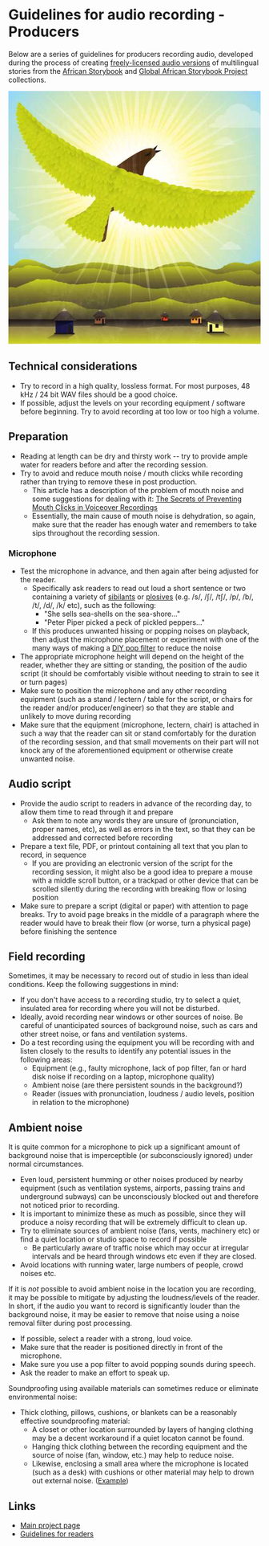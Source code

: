 # Guidelines for audio recording - Producers

Below are a series of guidelines for producers recording audio, developed during the process of creating [freely-licensed audio versions](https://github.com/global-asp/gasp-audio) of multilingual stories from the [African Storybook](http://africanstorybook.org/) and [Global African Storybook Project](https://global-asp.github.io) collections.

![](https://raw.githubusercontent.com/global-asp/asp-imagebank/master/medium/0337/12.jpg)

## Technical considerations

* Try to record in a high quality, lossless format. For most purposes, 48 kHz / 24 bit WAV files should be a good choice.
* If possible, adjust the levels on your recording equipment / software before beginning. Try to avoid recording at too low or too high a volume.

## Preparation

* Reading at length can be dry and thirsty work -- try to provide ample water for readers before and after the recording session.
* Try to avoid and reduce mouth noise / mouth clicks while recording rather than trying to remove these in post production.
  * This article has a description of the problem of mouth noise and some suggestions for dealing with it: [The Secrets of Preventing Mouth Clicks in Voiceover Recordings](https://www.gravyforthebrain.com/secrets-preventing-mouth-clicks/)
  * Essentially, the main cause of mouth noise is dehydration, so again, make sure that the reader has enough water and remembers to take sips throughout the recording session.

### Microphone

* Test the microphone in advance, and then again after being adjusted for the reader.
  * Specifically ask readers to read out loud a short sentence or two containing a variety of [sibilants](https://www.videomaker.com/article/c4/14106-plosives-and-sibilance) or [plosives](http://transom.org/2016/p-pops-plosives/) (e.g. /s/, /ʃ/, /tʃ/, /p/, /b/, /t/, /d/, /k/ etc), such as the following:
    * "She sells sea-shells on the sea-shore..."
    * "Peter Piper picked a peck of pickled peppers..."
  * If this produces unwanted hissing or popping noises on playback, then adjust the microphone placement or experiment with one of the many ways of making a [DIY pop filter](http://www.wikihow.com/Make-a-Pop-Filter) to reduce the noise
* The appropriate microphone height will depend on the height of the reader, whether they are sitting or standing, the position of the audio script (it should be comfortably visible without needing to strain to see it or turn pages)
* Make sure to position the microphone and any other recording equipment (such as a stand / lectern / table for the script, or chairs for the reader and/or producer/engineer) so that they are stable and unlikely to move during recording
* Make sure that the equipment (microphone, lectern, chair) is attached in such a way that the reader can sit or stand comfortably for the duration of the recording session, and that small movements on their part will not knock any of the aforementioned equipment or otherwise create unwanted noise.

## Audio script

* Provide the audio script to readers in advance of the recording day, to allow them time to read through it and prepare
  * Ask them to note any words they are unsure of (pronunciation, proper names, etc), as well as errors in the text, so that they can be addressed and corrected before recording
* Prepare a text file, PDF, or printout containing all text that you plan to record, in sequence
  * If you are providing an electronic version of the script for the recording session, it might also be a good idea to prepare a mouse with a middle scroll button, or a trackpad or other device that can be scrolled silently during the recording with breaking flow or losing position
* Make sure to prepare a script (digital or paper) with attention to page breaks. Try to avoid page breaks in the middle of a paragraph where the reader would have to break their flow (or worse, turn a physical page) before finishing the sentence

## Field recording

Sometimes, it may be necessary to record out of studio in less than ideal conditions. Keep the following suggestions in mind:

* If you don't have access to a recording studio, try to select a quiet, insulated area for recording where you will not be disturbed.
* Ideally, avoid recording near windows or other sources of noise. Be careful of unanticipated sources of background noise, such as cars and other street noise, or fans and ventilation systems.
* Do a test recording using the equipment you will be recording with and listen closely to the results to identify any potential issues in the following areas:
  * Equipment (e.g., faulty microphone, lack of pop filter, fan or hard disk noise if recording on a laptop, microphone quality)
  * Ambient noise (are there persistent sounds in the background?)
  * Reader (issues with pronunciation, loudness / audio levels, position in relation to the microphone)

## Ambient noise

It is quite common for a microphone to pick up a significant amount of background noise that is imperceptible (or subconsciously ignored) under normal circumstances.

* Even loud, persistent humming or other noises produced by nearby equipment (such as ventilation systems, airports, passing trains and underground subways) can be unconsciously blocked out and therefore not noticed prior to recording.
* It is important to minimize these as much as possible, since they will produce a noisy recording that will be extremely difficult to clean up.
* Try to eliminate sources of ambient noise (fans, vents, machinery etc) or find a quiet location or studio space to record if possible
  * Be particularly aware of traffic noise which may occur at irregular intervals and be heard through windows etc even if they are closed.
* Avoid locations with running water, large numbers of people, crowd noises etc.

If it is _not_ possible to avoid ambient noise in the location you are recording, it may be possible to mitigate by adjusting the loudness/levels of the reader. In short, if the audio you want to record is significantly louder than the background noise, it may be easier to remove that noise using a noise removal filter during post processing.

* If possible, select a reader with a strong, loud voice.
* Make sure that the reader is positioned directly in front of the microphone.
* Make sure you use a pop filter to avoid popping sounds during speech.
* Ask the reader to make an effort to speak up.

Soundproofing using available materials can sometimes reduce or eliminate environmental noise:

* Thick clothing, pillows, cushions, or blankets can be a reasonably effective soundproofing material:
  * A closet or other location surrounded by layers of hanging clothing may be a decent workaround if a quiet locaton cannot be found.
  * Hanging thick clothing between the recording equipment and the source of noise (fan, window, etc.) may help to reduce noise.
  * Likewise, enclosing a small area where the microphone is located (such as a desk) with cushions or other material may help to drown out external noise. ([Example](https://twitter.com/devuppodcast/status/959610188960591872))

## Links

* [Main project page](https://github.com/dohliam/audio-recording-guidelines)
* [Guidelines for readers](readers.md)
